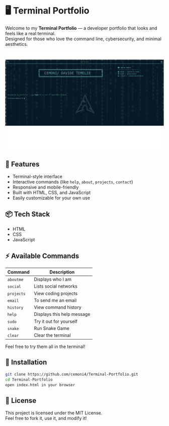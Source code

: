 # 🖥️ Terminal Portfolio

Welcome to my **Terminal Portfolio** — a developer portfolio that looks and feels like a real terminal.  
Designed for those who love the command line, cybersecurity, and minimal aesthetics.

![screenshot](preview.png) <!-- Sostituisci con uno screenshot reale del tuo portfolio -->

## 🚀 Features

- Terminal-style interface
- Interactive commands (like `help`, `about`, `projects`, `contact`)
- Responsive and mobile-friendly
- Built with HTML, CSS, and JavaScript
- Easily customizable for your own use

## 📦 Tech Stack

- HTML
- CSS
- JavaScript

## ⚡ Available Commands

| Command     | Description                          |
|-------------|--------------------------------------|
| `aboutme`   | Displays who I am                    |
| `social`    | Lists social networks                |
| `projects`  | View coding projects                 |
| `email`     | To send me an email                  |
| `history`   | View command history                 |
| `help`      | Displays this help message           |
| `sudo`      | Try it out for yourself              |
| `snake`     | Run Snake Game                       |
| `clear`     | Clear the terminal                   |

Feel free to try them all in the terminal!

## 📁 Installation

```bash
git clone https://github.com/cemoni4/Terminal-Portfolio.git
cd Terminal-Portfolio
open index.html in your browser
```

## 📜 License

This project is licensed under the MIT License.  
Feel free to fork it, use it, and modify it!
